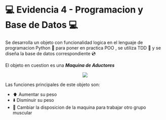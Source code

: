 # 💻 Evidencia 4 - Programacion y Base de Datos 💻
 
Se desarrolla un objeto con funcionalidad logica en el lenguaje de programacion Python 🐍  para poner en practica POO , se utiliza TDD 🧪 y se diseña la base de datos correspondiente 💿

El objeto en cuestion es una *__Maquina de Aductores__*

<div align="center"><img  src="https://imgs.search.brave.com/9KdM_zeScQYSW2XiC0g0siPylt8qyrFbTPAj7QCUANk/rs:fit:860:0:0:0/g:ce/aHR0cHM6Ly93d3cu/b3BlcmFjaW9udHJh/bnNmb3JtZXIuY29t/L3dwLWNvbnRlbnQv/dXBsb2Fkcy8yMDE5/LzA1L2FkdWN0b3Jl/cy1tYXF1aW5hLmpw/Zw"/></div>

Las funciones principales de este objeto son:
- ⬆️ Aumentar su peso
- ⬇️ Disminuir su peso
- 🔄 Cambiar la disposicion de la maquina para trabajar otro grupo muscular
